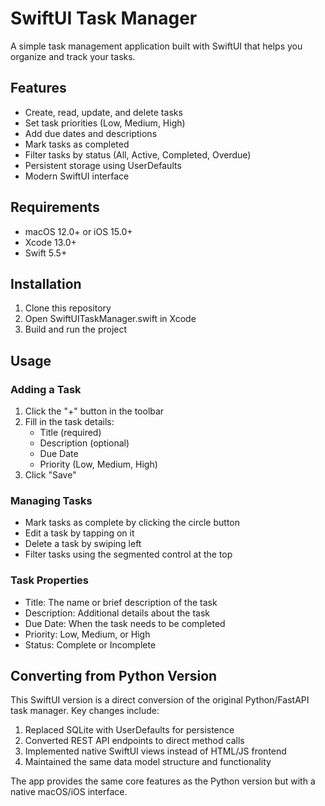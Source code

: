 # SwiftUI Task Manager

A simple task management application built with SwiftUI that helps you organize and track your tasks.

## Features

- Create, read, update, and delete tasks
- Set task priorities (Low, Medium, High)
- Add due dates and descriptions
- Mark tasks as completed
- Filter tasks by status (All, Active, Completed, Overdue)
- Persistent storage using UserDefaults
- Modern SwiftUI interface

## Requirements

- macOS 12.0+ or iOS 15.0+
- Xcode 13.0+
- Swift 5.5+

## Installation

1. Clone this repository
2. Open SwiftUITaskManager.swift in Xcode
3. Build and run the project

## Usage

### Adding a Task
1. Click the "+" button in the toolbar
2. Fill in the task details:
   - Title (required)
   - Description (optional)
   - Due Date
   - Priority (Low, Medium, High)
3. Click "Save"

### Managing Tasks
- Mark tasks as complete by clicking the circle button
- Edit a task by tapping on it
- Delete a task by swiping left
- Filter tasks using the segmented control at the top

### Task Properties
- Title: The name or brief description of the task
- Description: Additional details about the task
- Due Date: When the task needs to be completed
- Priority: Low, Medium, or High
- Status: Complete or Incomplete

## Converting from Python Version

This SwiftUI version is a direct conversion of the original Python/FastAPI task manager. Key changes include:

1. Replaced SQLite with UserDefaults for persistence
2. Converted REST API endpoints to direct method calls
3. Implemented native SwiftUI views instead of HTML/JS frontend
4. Maintained the same data model structure and functionality

The app provides the same core features as the Python version but with a native macOS/iOS interface.
